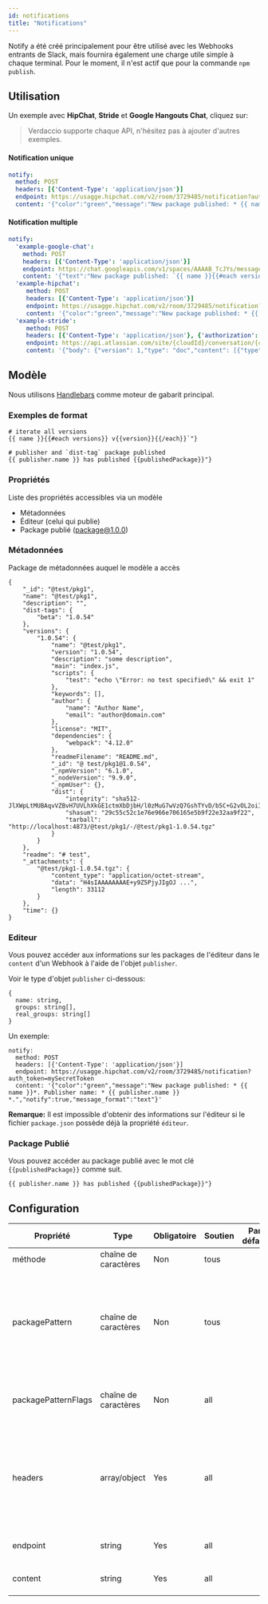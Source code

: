 ```yaml
---
id: notifications
title: "Notifications"
---
```

Notify a été créé principalement pour être utilisé avec les Webhooks entrants de Slack, mais fournira également une charge utile simple à chaque terminal. Pour le moment, il n'est actif que pour la commande `npm publish`.

## Utilisation

Un exemple avec **HipChat**, **Stride** et **Google Hangouts Chat**, cliquez sur:

> Verdaccio supporte chaque API, n'hésitez pas à ajouter d'autres exemples.

#### Notification unique

```yaml
notify:
  method: POST
  headers: [{'Content-Type': 'application/json'}]
  endpoint: https://usagge.hipchat.com/v2/room/3729485/notification?auth_token=mySecretToken
  content: '{"color":"green","message":"New package published: * {{ name }}*","notify":true,"message_format":"text"}'
```

#### Notification multiple

```yaml
notify:
  'example-google-chat':
    method: POST
    headers: [{'Content-Type': 'application/json'}]
    endpoint: https://chat.googleapis.com/v1/spaces/AAAAB_TcJYs/messages?key=myKey&token=myToken
    content: '{"text":"New package published: `{{ name }}{{#each versions}} v{{version}}{{/each}}`"}'
  'example-hipchat':
     method: POST
     headers: [{'Content-Type': 'application/json'}]
     endpoint: https://usagge.hipchat.com/v2/room/3729485/notification?auth_token=mySecretToken
     content: '{"color":"green","message":"New package published: * {{ name }}*","notify":true,"message_format":"text"}'
  'example-stride':
     method: POST
     headers: [{'Content-Type': 'application/json'}, {'authorization': 'Bearer secretToken'}]
     endpoint: https://api.atlassian.com/site/{cloudId}/conversation/{conversationId}/message
     content: '{"body": {"version": 1,"type": "doc","content": [{"type": "paragraph","content": [{"type": "text","text": "New package published: * {{ name }}* Publisher name: * {{ publisher.name }}"}]}]}}'     
```

## Modèle

Nous utilisons [Handlebars](https://handlebarsjs.com/) comme moteur de gabarit principal.

### Exemples de format

    # iterate all versions
    {{ name }}{{#each versions}} v{{version}}{{/each}}`"}
    
    # publisher and `dist-tag` package published
    {{ publisher.name }} has published {{publishedPackage}}"}
    

### Propriétés

Liste des propriétés accessibles via un modèle

* Métadonnées
* Éditeur (celui qui publie)
* Package publié (package@1.0.0)

### Métadonnées

Package de métadonnées auquel le modèle a accès

    {
        "_id": "@test/pkg1",
        "name": "@test/pkg1",
        "description": "",
        "dist-tags": {
            "beta": "1.0.54"
        },
        "versions": {
            "1.0.54": {
                "name": "@test/pkg1",
                "version": "1.0.54",
                "description": "some description",
                "main": "index.js",
                "scripts": {
                    "test": "echo \"Error: no test specified\" && exit 1"
                },
                "keywords": [],
                "author": {
                    "name": "Author Name",
                    "email": "author@domain.com"
                },
                "license": "MIT",
                "dependencies": {
                    "webpack": "4.12.0"
                },
                "readmeFilename": "README.md",
                "_id": "@ test/pkg1@1.0.54",
                "_npmVersion": "6.1.0",
                "_nodeVersion": "9.9.0",
                "_npmUser": {},
                "dist": {
                    "integrity": "sha512-JlXWpLtMUBAqvVZBvH7UVLhXkGE1ctmXbDjbH/l0zMuG7wVzQ7GshTYvD/b5C+G2vOL2oiIS1RtayA/kKkTwKw==",
                    "shasum": "29c55c52c1e76e966e706165e5b9f22e32aa9f22",
                    "tarball": "http://localhost:4873/@test/pkg1/-/@test/pkg1-1.0.54.tgz"
                }
            }
        },
        "readme": "# test",
        "_attachments": {
            "@test/pkg1-1.0.54.tgz": {
                "content_type": "application/octet-stream",
                "data": "H4sIAAAAAAAAE+y9Z5PjyJIgOJ ...",
                "length": 33112
            }
        },
        "time": {}
    }
    

### Editeur

Vous pouvez accéder aux informations sur les packages de l'éditeur dans le `content` d'un Webhook à l'aide de l'objet `publisher`.

Voir le type d'objet `publisher` ci-dessous:

    {
      name: string,
      groups: string[],
      real_groups: string[]
    }
    

Un exemple:

    notify:
      method: POST
      headers: [{'Content-Type': 'application/json'}]
      endpoint: https://usagge.hipchat.com/v2/room/3729485/notification?auth_token=mySecretToken
      content: '{"color":"green","message":"New package published: * {{ name }}*. Publisher name: * {{ publisher.name }} *.","notify":true,"message_format":"text"}'
    

**Remarque:** Il est impossible d'obtenir des informations sur l'éditeur si le fichier `package.json` possède déjà la propriété `éditeur`.

### Package Publié

Vous pouvez accéder au package publié avec le mot clé `{{publishedPackage}}` comme suit.

    {{ publisher.name }} has published {{publishedPackage}}"}
    

## Configuration

| Propriété           | Type                 | Obligatoire | Soutien | Par défaut | Description                                                                                  |
| ------------------- | -------------------- | ----------- | ------- | ---------- | -------------------------------------------------------------------------------------------- |
| méthode             | chaîne de caractères | Non         | tous    |            | HTTP verb                                                                                    |
| packagePattern      | chaîne de caractères | Non         | tous    |            | N'effectuez cette notification que si le nom du package correspond à l'expression régulière  |
| packagePatternFlags | chaîne de caractères | Non         | all     |            | Any flags to be used with the regular expression                                             |
| headers             | array/object         | Yes         | all     |            | If this endpoint requires specific headers, set them here as an array of key: value objects. |
| endpoint            | string               | Yes         | all     |            | set the URL endpoint for this call                                                           |
| content             | string               | Yes         | all     |            | any [Handlebar](https://handlebarsjs.com/) expressions                                       |